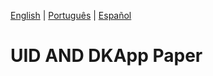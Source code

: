 [English](./uid-dkapp.md) | [Português](./uid-dkapp.PT.md) |  [Español](./uid-dkapp.ES.md)


# UID AND DKApp Paper


